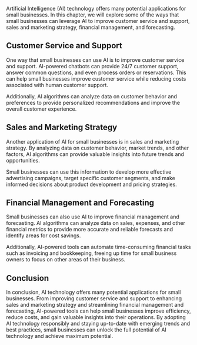 

Artificial Intelligence (AI) technology offers many potential applications for small businesses. In this chapter, we will explore some of the ways that small businesses can leverage AI to improve customer service and support, sales and marketing strategy, financial management, and forecasting.

Customer Service and Support
----------------------------

One way that small businesses can use AI is to improve customer service and support. AI-powered chatbots can provide 24/7 customer support, answer common questions, and even process orders or reservations. This can help small businesses improve customer service while reducing costs associated with human customer support.

Additionally, AI algorithms can analyze data on customer behavior and preferences to provide personalized recommendations and improve the overall customer experience.

Sales and Marketing Strategy
----------------------------

Another application of AI for small businesses is in sales and marketing strategy. By analyzing data on customer behavior, market trends, and other factors, AI algorithms can provide valuable insights into future trends and opportunities.

Small businesses can use this information to develop more effective advertising campaigns, target specific customer segments, and make informed decisions about product development and pricing strategies.

Financial Management and Forecasting
------------------------------------

Small businesses can also use AI to improve financial management and forecasting. AI algorithms can analyze data on sales, expenses, and other financial metrics to provide more accurate and reliable forecasts and identify areas for cost savings.

Additionally, AI-powered tools can automate time-consuming financial tasks such as invoicing and bookkeeping, freeing up time for small business owners to focus on other areas of their business.

Conclusion
----------

In conclusion, AI technology offers many potential applications for small businesses. From improving customer service and support to enhancing sales and marketing strategy and streamlining financial management and forecasting, AI-powered tools can help small businesses improve efficiency, reduce costs, and gain valuable insights into their operations. By adopting AI technology responsibly and staying up-to-date with emerging trends and best practices, small businesses can unlock the full potential of AI technology and achieve maximum potential.
